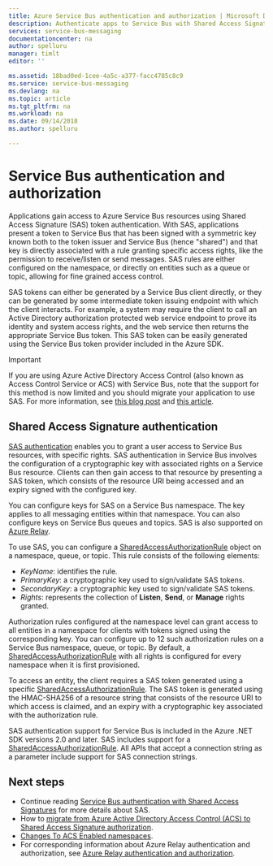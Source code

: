 ```yaml
---
title: Azure Service Bus authentication and authorization | Microsoft Docs
description: Authenticate apps to Service Bus with Shared Access Signature (SAS) authentication.
services: service-bus-messaging
documentationcenter: na
author: spelluru
manager: timlt
editor: ''

ms.assetid: 18bad0ed-1cee-4a5c-a377-facc4785c8c9
ms.service: service-bus-messaging
ms.devlang: na
ms.topic: article
ms.tgt_pltfrm: na
ms.workload: na
ms.date: 09/14/2018
ms.author: spelluru

---
```

# Service Bus authentication and authorization

Applications gain access to Azure Service Bus resources using Shared Access Signature (SAS) token authentication. With SAS, applications present a token to Service Bus that has been signed with a symmetric key known both to the token issuer and Service Bus (hence "shared") and that key is directly associated with a rule granting specific access rights, like the permission to receive/listen or send messages. SAS rules are either configured on the namespace, or directly on entities such as a queue or topic, allowing for fine grained access control.

SAS tokens can either be generated by a Service Bus client directly, or they can be generated by some intermediate token issuing endpoint with which the client interacts. For example, a system may require the client to call an Active Directory authorization protected web service endpoint to prove its identity and system access rights, and the web service then returns the appropriate Service Bus token. This SAS token can be easily generated using the Service Bus token provider included in the Azure SDK. 

> [!IMPORTANT]
> If you are using Azure Active Directory Access Control (also known as Access Control Service or ACS) with Service Bus, note that the support for this method is now limited and you should migrate your application to use SAS. For more information, see [this blog post](https://blogs.msdn.microsoft.com/servicebus/2017/06/01/upcoming-changes-to-acs-enabled-namespaces/) and [this article](service-bus-migrate-acs-sas.md).

## Shared Access Signature authentication

[SAS authentication](service-bus-sas.md) enables you to grant a user access to Service Bus resources, with specific rights. SAS authentication in Service Bus involves the configuration of a cryptographic key with associated rights on a Service Bus resource. Clients can then gain access to that resource by presenting a SAS token, which consists of the resource URI being accessed and an expiry signed with the configured key.

You can configure keys for SAS on a Service Bus namespace. The key applies to all messaging entities within that namespace. You can also configure keys on Service Bus queues and topics. SAS is also supported on [Azure Relay](../service-bus-relay/relay-authentication-and-authorization.md).

To use SAS, you can configure a [SharedAccessAuthorizationRule](/dotnet/api/microsoft.servicebus.messaging.sharedaccessauthorizationrule) object on a namespace, queue, or topic. This rule consists of the following elements:

* *KeyName*: identifies the rule.
* *PrimaryKey*: a cryptographic key used to sign/validate SAS tokens.
* *SecondaryKey*: a cryptographic key used to sign/validate SAS tokens.
* *Rights*: represents the collection of **Listen**, **Send**, or **Manage** rights granted.

Authorization rules configured at the namespace level can grant access to all entities in a namespace for clients with tokens signed using the corresponding key. You can configure up to 12 such authorization rules on a Service Bus namespace, queue, or topic. By default, a [SharedAccessAuthorizationRule](/dotnet/api/microsoft.servicebus.messaging.sharedaccessauthorizationrule) with all rights is configured for every namespace when it is first provisioned.

To access an entity, the client requires a SAS token generated using a specific [SharedAccessAuthorizationRule](/dotnet/api/microsoft.servicebus.messaging.sharedaccessauthorizationrule). The SAS token is generated using the HMAC-SHA256 of a resource string that consists of the resource URI to which access is claimed, and an expiry with a cryptographic key associated with the authorization rule.

SAS authentication support for Service Bus is included in the Azure .NET SDK versions 2.0 and later. SAS includes support for a [SharedAccessAuthorizationRule](/dotnet/api/microsoft.servicebus.messaging.sharedaccessauthorizationrule). All APIs that accept a connection string as a parameter include support for SAS connection strings.

## Next steps

- Continue reading [Service Bus authentication with Shared Access Signatures](service-bus-sas.md) for more details about SAS.
- How to [migrate from Azure Active Directory Access Control (ACS) to Shared Access Signature authorization](service-bus-migrate-acs-sas.md).
- [Changes To ACS Enabled namespaces](https://blogs.msdn.microsoft.com/servicebus/2017/06/01/upcoming-changes-to-acs-enabled-namespaces/).
- For corresponding information about Azure Relay authentication and authorization, see [Azure Relay authentication and authorization](../service-bus-relay/relay-authentication-and-authorization.md). 

